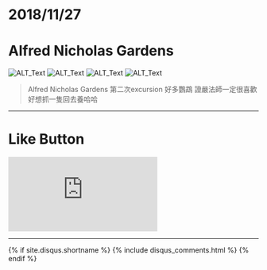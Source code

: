 # 2018/11/27
# Alfred Nicholas Gardens

![ALT_Text](https://s9443112.github.io/github_blog/2018/2018-11-27/IMG_2207.JPG)
![ALT_Text](https://s9443112.github.io/github_blog/2018/2018-11-27/IMG_2210.JPG)
![ALT_Text](https://s9443112.github.io/github_blog/2018/2018-11-27/IMG_2212.JPG)
![ALT_Text](https://s9443112.github.io/github_blog/2018/2018-11-27/IMG_2213.JPG)

>Alfred Nicholas Gardens
第二次excursion
好多鸚鵡 證嚴法師一定很喜歡
好想抓一隻回去養哈哈



* * *

# Like Button

<iframe class="lc-margin-top-64 lc-margin-bottom-32 lc-mobile" data-v-b66e9a5a="" frameborder="0" src="https://button.like.co/in/embed/s9443112/button"> </iframe>

* * *

{% if site.disqus.shortname %}
  {% include disqus_comments.html %}
{% endif %}